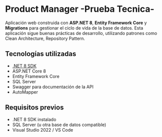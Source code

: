 # Product Manager -Prueba Tecnica-

Aplicación web construida con **ASP.NET 8**, **Entity Framework Core** y **Migrations** para gestionar el ciclo de vida de la base de datos. Esta aplicación sigue buenas prácticas de desarrollo, utilizando patrones como Clean Architecture, Repository Pattern.

## Tecnologías utilizadas

- [.NET 8 SDK](https://dotnet.microsoft.com/en-us/download)
- ASP.NET Core 8
- Entity Framework Core
- SQL Server
- Swagger para documentación de la API
- AutoMapper

## Requisitos previos

- .NET 8 SDK instalado
- SQL Server (u otra base de datos compatible)
- Visual Studio 2022 / VS Code

